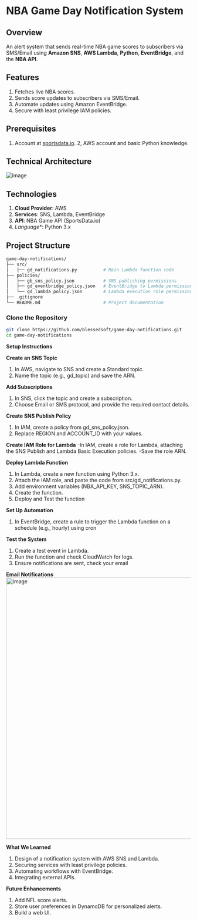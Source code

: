 # NBA Game Day Notification System

## **Overview**
An alert system that sends real-time NBA game scores to subscribers via SMS/Email using **Amazon SNS**, **AWS Lambda**, **Python**, **EventBridge**, and the **NBA API**.

## **Features**
1. Fetches live NBA scores.
2. Sends score updates to subscribers via SMS/Email.
3. Automate updates using Amazon EventBridge.
4. Secure with least privilege IAM policies.

## **Prerequisites**
1. Account at [sportsdata.io](https://sportsdata.io/).
2, AWS account and basic Python knowledge.

## **Technical Architecture**
![image](https://github.com/user-attachments/assets/fb965771-eba0-4591-91cf-c294eecae55b)


## **Technologies**
1. **Cloud Provider**: AWS
2. **Services**: SNS, Lambda, EventBridge
3. **API**: NBA Game API (SportsData.io)
4. *Language**: Python 3.x


## **Project Structure**
```bash
game-day-notifications/
├── src/
│   ├── gd_notifications.py          # Main Lambda function code
├── policies/
│   ├── gb_sns_policy.json           # SNS publishing permissions
│   ├── gd_eventbridge_policy.json   # EventBridge to Lambda permissions
│   └── gd_lambda_policy.json        # Lambda execution role permissions
├── .gitignore
└── README.md                        # Project documentation
```



### **Clone the Repository**
```bash
git clone https://github.com/blessedsoft/game-day-notifications.git
cd game-day-notifications
```

**Setup Instructions**

**Create an SNS Topic**
1. In AWS, navigate to SNS and create a Standard topic.
2. Name the topic (e.g., gd_topic) and save the ARN.

**Add Subscriptions**
1. In SNS, click the topic and create a subscription.
2. Choose Email or SMS protocol, and provide the required contact details.

**Create SNS Publish Policy**
1. In IAM, create a policy from gd_sns_policy.json.
2. Replace REGION and ACCOUNT_ID with your values.

**Create IAM Role for Lambda**
-In IAM, create a role for Lambda, attaching the SNS Publish and Lambda Basic Execution policies.
-Save the role ARN.

**Deploy Lambda Function**
1. In Lambda, create a new function using Python 3.x.
2. Attach the IAM role, and paste the code from src/gd_notifications.py.
3. Add environment variables (NBA_API_KEY, SNS_TOPIC_ARN).
3. Create the function.
4. Deploy and Test the function

**Set Up Automation**
1. In EventBridge, create a rule to trigger the Lambda function on a schedule (e.g., hourly) using cron

**Test the System**
1. Create a test event in Lambda.
2. Run the function and check CloudWatch for logs.
3. Ensure notifications are sent, check your email

**Email Notifications**
<img width="712" alt="image" src="https://github.com/user-attachments/assets/ed232274-fadf-4ece-8d31-a43a63f32ad3" />


**What We Learned**
1. Design of a notification system with AWS SNS and Lambda.
2. Securing services with least privilege policies.
3. Automating workflows with EventBridge.
4. Integrating external APIs.

**Future Enhancements**
1. Add NFL score alerts.
2. Store user preferences in DynamoDB for personalized alerts.
3. Build a web UI.





